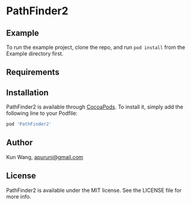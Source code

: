 # PathFinder2

## Example

To run the example project, clone the repo, and run `pod install` from the Example directory first.

## Requirements

## Installation

PathFinder2 is available through [CocoaPods](http://cocoapods.org). To install
it, simply add the following line to your Podfile:

```ruby
pod 'PathFinder2'
```

## Author

Kun Wang, apuruni@gmail.com

## License

PathFinder2 is available under the MIT license. See the LICENSE file for more info.
